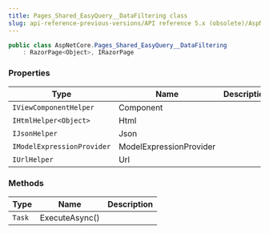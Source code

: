 ```yaml
---
title: Pages_Shared_EasyQuery__DataFiltering class
slug: api-reference-previous-versions/API reference 5.x (obsolete)/AspNetCore namespace/pages_shared_easyquery__datafiltering-class
---
```



```csharp
public class AspNetCore.Pages_Shared_EasyQuery__DataFiltering
    : RazorPage<Object>, IRazorPage

```

### Properties

| Type | Name | Description | 
| --- | --- | --- | 
| `IViewComponentHelper` | Component |  | 
| `IHtmlHelper<Object>` | Html |  | 
| `IJsonHelper` | Json |  | 
| `IModelExpressionProvider` | ModelExpressionProvider |  | 
| `IUrlHelper` | Url |  | 


### Methods

| Type | Name | Description | 
| --- | --- | --- | 
| `Task` | ExecuteAsync() |  |